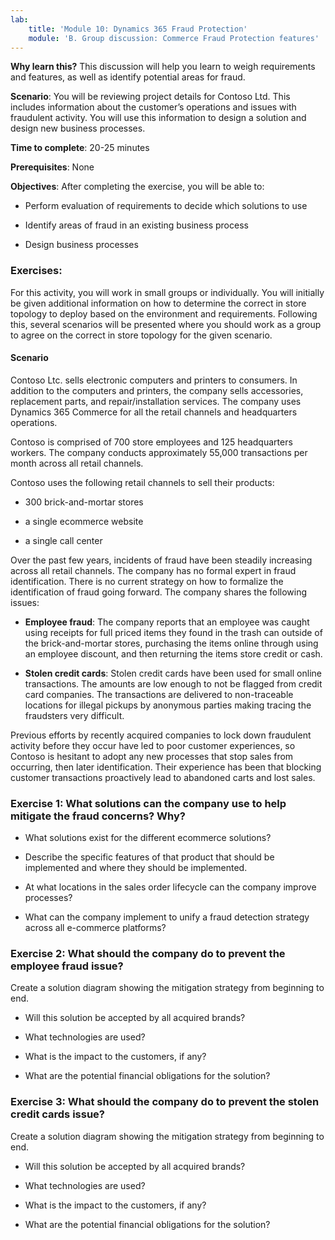 ```yaml
---
lab:
    title: 'Module 10: Dynamics 365 Fraud Protection'
    module: 'B. Group discussion: Commerce Fraud Protection features'
---
```




**Why learn this?** This discussion will help you learn to weigh requirements
and features, as well as identify potential areas for fraud.

**Scenario**: You will be reviewing project details for Contoso Ltd. This
includes information about the customer’s operations and issues with fraudulent
activity. You will use this information to design a solution and design new
business processes.

**Time to complete**: 20-25 minutes

**Prerequisites**: None

**Objectives**: After completing the exercise, you will be able to:

-   Perform evaluation of requirements to decide which solutions to use

-   Identify areas of fraud in an existing business process

-   Design business processes

### Exercises: 

For this activity, you will work in small groups or individually. You will
initially be given additional information on how to determine the correct in
store topology to deploy based on the environment and requirements. Following
this, several scenarios will be presented where you should work as a group to
agree on the correct in store topology for the given scenario.

#### Scenario

Contoso Ltc. sells electronic computers and printers to consumers. In addition
to the computers and printers, the company sells accessories, replacement parts,
and repair/installation services. The company uses Dynamics 365 Commerce for all
the retail channels and headquarters operations.

Contoso is comprised of 700 store employees and 125 headquarters workers. The
company conducts approximately 55,000 transactions per month across all retail
channels.

Contoso uses the following retail channels to sell their products:

-   300 brick-and-mortar stores

-   a single ecommerce website

-   a single call center

Over the past few years, incidents of fraud have been steadily increasing across
all retail channels. The company has no formal expert in fraud identification.
There is no current strategy on how to formalize the identification of fraud
going forward. The company shares the following issues:

-   **Employee fraud**: The company reports that an employee was caught using
    receipts for full priced items they found in the trash can outside of the
    brick-and-mortar stores, purchasing the items online through using an
    employee discount, and then returning the items store credit or cash.

-   **Stolen credit cards**: Stolen credit cards have been used for small online
    transactions. The amounts are low enough to not be flagged from credit card
    companies. The transactions are delivered to non-traceable locations for
    illegal pickups by anonymous parties making tracing the fraudsters very
    difficult.

Previous efforts by recently acquired companies to lock down fraudulent activity
before they occur have led to poor customer experiences, so Contoso is hesitant
to adopt any new processes that stop sales from occurring, then later
identification. Their experience has been that blocking customer transactions
proactively lead to abandoned carts and lost sales.

### Exercise 1: What solutions can the company use to help mitigate the fraud concerns? Why?

-   What solutions exist for the different ecommerce solutions?

-   Describe the specific features of that product that should be implemented
    and where they should be implemented.

-   At what locations in the sales order lifecycle can the company improve
    processes?

-   What can the company implement to unify a fraud detection strategy across
    all e-commerce platforms?

### Exercise 2: What should the company do to prevent the employee fraud issue? 

Create a solution diagram showing the mitigation strategy from beginning to end.

-   Will this solution be accepted by all acquired brands?

-   What technologies are used?

-   What is the impact to the customers, if any?

-   What are the potential financial obligations for the solution?

### Exercise 3: What should the company do to prevent the stolen credit cards issue?

Create a solution diagram showing the mitigation strategy from beginning to end.

-   Will this solution be accepted by all acquired brands?

-   What technologies are used?

-   What is the impact to the customers, if any?

-   What are the potential financial obligations for the solution?
